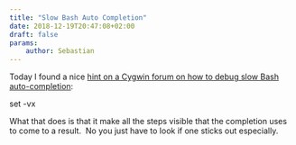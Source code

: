 ```yaml
---
title: "Slow Bash Auto Completion"
date: 2018-12-19T20:47:08+02:00
draft: false
params:
    author: Sebastian
---
```


Today I found a nice [hint on a Cygwin forum on how to debug slow Bash auto-completion](http://www.cygwin.com/ml/cygwin/2010-07/msg00516.html):

set -vx

What that does is that it make all the steps visible that the completion uses to come to a result.  No you just have to look if one sticks out especially.